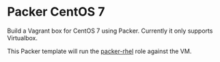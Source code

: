 # Packer CentOS 7 #

Build a Vagrant box for CentOS 7 using Packer. Currently it only supports Virtualbox.

This Packer template will run the [packer-rhel](https://github.com/samdoran/ansible-role-packer-rhel) role against the VM.
